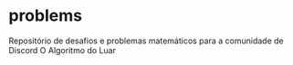 # problems
Repositório de desafios e problemas matemáticos para a comunidade de Discord O Algoritmo do Luar
